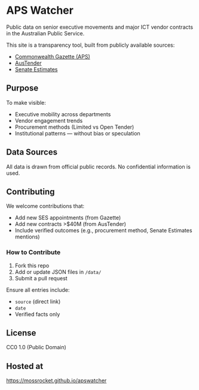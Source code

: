 # APS Watcher

Public data on senior executive movements and major ICT vendor contracts in the Australian Public Service.

This site is a transparency tool, built from publicly available sources:
- [Commonwealth Gazette (APS)](https://www.legislation.gov.au)
- [AusTender](https://www.tenders.gov.au)
- [Senate Estimates](https://www.aph.gov.au)

## Purpose
To make visible:
- Executive mobility across departments
- Vendor engagement trends
- Procurement methods (Limited vs Open Tender)
- Institutional patterns — without bias or speculation

## Data Sources
All data is drawn from official public records. No confidential information is used.

## Contributing
We welcome contributions that:
- Add new SES appointments (from Gazette)
- Add new contracts >$40M (from AusTender)
- Include verified outcomes (e.g., procurement method, Senate Estimates mentions)

### How to Contribute
1. Fork this repo
2. Add or update JSON files in `/data/`
3. Submit a pull request

Ensure all entries include:
- `source` (direct link)
- `date`
- Verified facts only

## License
CC0 1.0 (Public Domain)

## Hosted at
https://mossrocket.github.io/apswatcher